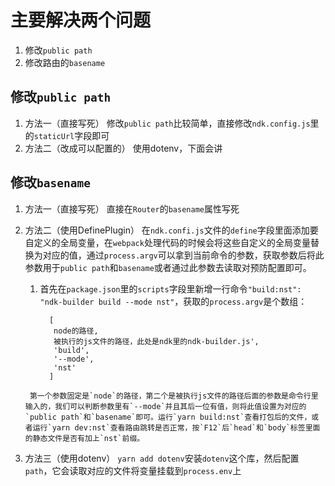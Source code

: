 # 主要解决两个问题

1. 修改`public path`
2. 修改路由的`basename`

## 修改`public path`

1. 方法一（直接写死）
   修改`public path`比较简单，直接修改`ndk.config.js`里的`staticUrl`字段即可
2. 方法二（改成可以配置的）
   使用dotenv，下面会讲

## 修改`basename`

1. 方法一（直接写死）
   直接在`Router`的`basename`属性写死
2. 方法二（使用DefinePlugin）
   在`ndk.confi.js`文件的`define`字段里面添加要自定义的全局变量，在`webpack`处理代码的时候会将这些自定义的全局变量替换为对应的值，通过`process.argv`可以拿到当前命令的参数，获取参数后将此参数用于`public path`和`basename`或者通过此参数去读取对预防配置即可。

      1. 首先在`package.json`里的`scripts`字段里新增一行命令`"build:nst": "ndk-builder build --mode nst"`，获取的`process.argv`是个数组：

         ```
           [
            node的路径,
            被执行的js文件的路径，此处是ndk里的ndk-builder.js',
            'build',
            '--mode',
            'nst'
           ]
         ```

        第一个参数固定是`node`的路径，第二个是被执行js文件的路径后面的参数是命令行里输入的，我们可以判断参数里有`--mode`并且其后一位有值，则将此值设置为对应的`public path`和`basename`即可。运行`yarn build:nst`查看打包后的文件，或者运行`yarn dev:nst`查看路由跳转是否正常，按`F12`后`head`和`body`标签里面的静态文件是否有加上`nst`前缀。

3. 方法三（使用dotenv）
  `yarn add dotenv`安装`dotenv`这个库，然后配置`path`，它会读取对应的文件将变量挂载到`process.env`上
